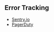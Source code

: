 ## Error Tracking
- [Sentry.io](https://sentry.io/welcome/)
- [PagerDuty](https://www.pagerduty.com/)
